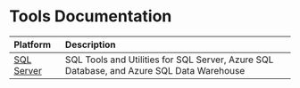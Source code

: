 # Tools Documentation
|Platform|Description|
|:--|:--|
|[SQL Server](https://github.com/MicrosoftDocs/sql-docs/edit/live/docs/tools/overview-sql-tools.md)|SQL Tools and Utilities for SQL Server, Azure SQL Database, and Azure SQL Data Warehouse|
